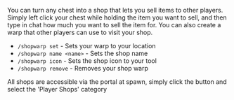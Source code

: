 You can turn any chest into a shop that lets you sell items to other players. Simply left click your chest while holding the item you want to sell, and then type in chat how much you want to sell the item for. You can also create a warp that other players can use to visit your shop.

- `/shopwarp set` - Sets your warp to your location
- `/shopwarp name <name>` - Sets the shop name
- `/shopwarp icon` - Sets the shop icon to your tool
- `/shopwarp remove` - Removes your shop warp

All shops are accessible via the portal at spawn, simply click the button and select the 'Player Shops' category